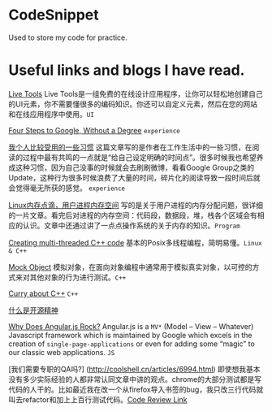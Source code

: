CodeSnippet
===========

Used to store my code for practice.

Useful links and blogs I have read.
===========

[Live Tools](http://livetools.uiparade.com/index.html)
Live Tools是一组免费的在线设计应用程序，让你可以轻松地创建自己的UI元素，你不需要懂很多的编码知识。你还可以自定义元素，然后在您的网站和在线应用程序中使用。`UI`

[Four Steps to Google, Without a Degree](https://medium.com/this-happened-to-me/8f381aa6bd5e) `experience`

[我个人比较受用的一些习惯](http://www.luanxiang.org/blog/archives/979.html) 
这篇文章写的是作者在工作生活中的一些习惯，在阅读的过程中最有共鸣的一点就是“给自己设定明确的时间点”。很多时候我也希望养成这种习惯，因为自己没事的时候就会去刷刷微博，看看Google Group之类的Update，这种行为很多时候浪费了大量的时间，碎片化的阅读导致一段时间后就会觉得毫无所获的感觉。 `experience`

[Linux内存点滴，用户进程内存空间](http://www.perfgeeks.com/?p=770)
写的是关于用户进程的内存分配问题，很详细的一片文章。看完后对进程的内存空间：代码段，数据段，堆，栈各个区域会有相应的认识。文章中还通过讲了一点点操作系统的关于内存的知识。`Program`

[Creating multi-threaded C++ code](http://codebase.eu/tutorial/posix-threads-c/)
基本的Posix多线程编程，简明易懂。`Linux & C++`

[Mock Object](http://en.wikipedia.org/wiki/Mock_object)
模拟对象，在面向对象编程中通常用于模拟真实对象，以可控的方式来对其他对象的行为进行测试。`C++`

[Curry about C++](http://stackoverflow.com/questions/152005/how-can-currying-be-done-in-c) `C++`

[什么是开源精神](https://github.com/lifesinger/lifesinger.github.com/issues/167)

[Why Does Angular.js Rock?](http://angular-tips.com/blog/2013/08/why-does-angular-dot-js-rock/) 
Angular.js is a `MV*` (Model – View – Whatever) Javascript framework which is maintained by Google which excels in the creation of `single-page-applications` or even for adding some “magic” to our classic web applications.  `JS` 

[我们需要专职的QA吗?] (http://coolshell.cn/articles/6994.html)
即使想我基本没有多少实际经验的人都非常认同文章中讲的观点。chrome的大部分测试都是写代码的人干的。比如最近我在改一个从firefox导入书签的bug，我只改三行代码就叫去refactor和加上上百行测试代码。[Code Review Link](https://codereview.chromium.org/22408007)
